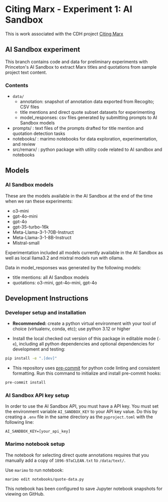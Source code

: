# Citing Marx - Experiment 1: AI Sandbox

This is work associated with the CDH project [Citing Marx](https://cdh.princeton.edu/projects/citing-marx/)

## AI Sandbox experiment

This branch contains code and data for preliminary experiments with
Princeton's AI Sandbox to extract Marx titles and quotations from sample project text content.

### Contents

- `data/`
  - annotation: snapshot of annotation data exported from Recogito; CSV files
  - title mentions and direct quote subset datasets for experimenting
  - model_responses: csv files generated by submitting prompts to AI Sandbox models
- prompts/ : text files of the prompts drafted for title mention and quotation detection tasks
- notebooks/ : marimo notebooks for data exploration, experimentation, and review
- src/remarx/ : python package with utility code related to AI sandbox and notebooks


## Models

### AI Sandbox models

These are the models available in the AI Sandbox at the end of the time when
we ran these experiments:

- o3-mini
- gpt-4o-mini
- gpt-4o
- gpt-35-turbo-16k
- Meta-Llama-3-1-70B-Instruct
- Meta-Llama-3-1-8B-Instruct
- Mistral-small


Experimentation included all models currently available in the AI
Sandbox as well as local llama3.2 and mixtral models run with ollama.

Data in model_responses was generated by the following models:
- title mentions:  all AI Sandbox models
- quotations: o3-mini, gpt-4o-mini, gpt-4o

## Development Instructions

### Developer setup and installation
- **Recommended:** create a python virtual environment with your tool of choice (virtualenv, conda, etc); use python 3.12 or higher

- Install the local checked out version of this package in editable mode (`-e`), including all python dependencies and optional dependencies for development and testing:

```sh
pip install -e ".[dev]"
```

- This repository uses [pre-commit](https://pre-commit.com/) for python code linting and consistent formatting. Run this command to initialize and install pre-commit hooks:

```sh
pre-commit install
```
### AI Sandbox API key setup

In order to use the AI Sandbox API, you must have a API key. You must set the
environment variable `AI_SANDBOX_KEY` to your API key value. Do this by creating
a `.env` file in the same directory as the `pyproject.toml` with the following
line:
```
AI_SANDBOX_KEY=[your_api_key]
```

### Marimo notebook setup

The notebook for selecting direct quote annotations requires
that you manually add a copy of `1896-97aCLEAN.txt` to `/data/text/`.

Use `marimo` to run notebook:

```console
marimo edit notebooks/quote-data.py
```

This notebook has been configured to save Jupyter notebook snapshots for
viewing on GitHub.

